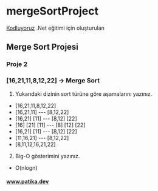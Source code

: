 # mergeSortProject
[Kodluyoruz](www.patika.dev) .Net eğitimi için oluşturulan
## Merge Sort Projesi
### Proje 2
### [16,21,11,8,12,22] -> Merge Sort
1. Yukarıdaki dizinin sort türüne göre aşamalarını yazınız.
- [16,21,11,8,12,22]
- [16,21,11] --- [8,12,22]
- [16,21] [11] --- [8,12] [22]
- [16] [21] [11] --- [8] [12] [22]
- [16,21] [11] --- [8,12] [22]
- [11,16,21] --- [8,12,22]
- [8,11,12,16,21,22]
2. Big-O gösterimini yazınız.
- O(nlogn)
#### www.patika.dev
